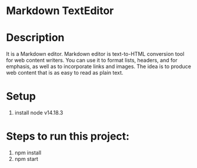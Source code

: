 # Markdown TextEditor

# Description
It is a Markdown editor. Markdown editor is text-to-HTML conversion tool for web content writers. You can use it to format lists, headers, and for emphasis, as well as to incorporate links and images. The idea is to produce web content that is as easy to read as plain text.

# Setup
1. install node v14.18.3

# Steps to run this project:
1. npm install
2. npm start
